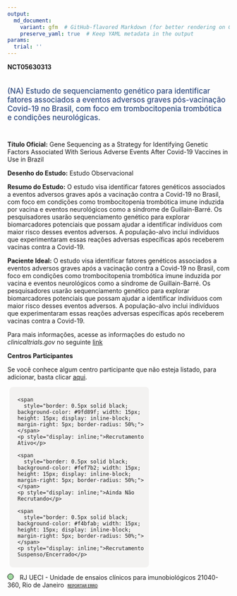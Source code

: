 ```yaml
---
output: 
  md_document:
    variant: gfm  # GitHub-flavored Markdown (for better rendering on GitHub)
    preserve_yaml: true  # Keep YAML metadata in the output
params:
  trial: ''
---
```


**NCT05630313**

<div style="padding: 5px 5px 5px 0px; font-size: 1.20em; font-weight: 500; color: #2E4A7F; text-align: left; margin-bottom: 20px">

(NA) Estudo de sequenciamento genético para identificar fatores
associados a eventos adversos graves pós-vacinação Covid-19 no Brasil,
com foco em trombocitopenia trombótica e condições neurológicas.

</div>

**Título Oficial:** Gene Sequencing as a Strategy for Identifying
Genetic Factors Associated With Serious Adverse Events After Covid-19
Vaccines in Use in Brazil

**Desenho do Estudo:** Estudo Observacional

**Resumo do Estudo:** O estudo visa identificar fatores genéticos
associados a eventos adversos graves após a vacinação contra a Covid-19
no Brasil, com foco em condições como trombocitopenia trombótica imune
induzida por vacina e eventos neurológicos como a síndrome de
Guillain-Barré. Os pesquisadores usarão sequenciamento genético para
explorar biomarcadores potenciais que possam ajudar a identificar
indivíduos com maior risco desses eventos adversos. A população-alvo
inclui indivíduos que experimentaram essas reações adversas específicas
após receberem vacinas contra a Covid-19.

**Paciente Ideal:** O estudo visa identificar fatores genéticos
associados a eventos adversos graves após a vacinação contra a Covid-19
no Brasil, com foco em condições como trombocitopenia trombótica imune
induzida por vacina e eventos neurológicos como a síndrome de
Guillain-Barré. Os pesquisadores usarão sequenciamento genético para
explorar biomarcadores potenciais que possam ajudar a identificar
indivíduos com maior risco desses eventos adversos. A população-alvo
inclui indivíduos que experimentaram essas reações adversas específicas
após receberem vacinas contra a Covid-19.

Para mais informações, acesse as informações do estudo no
*clinicaltrials.gov* no seguinte
[link](https://clinicaltrials.gov/ct2/show/NCT05630313)

**Centros Participantes**

Se você conhece algum centro participante que não esteja listado, para
adicionar, basta clicar
[aqui](https://flazar.shinyapps.io/formsapp?study_nct_id=NCT05630313&location_id=N%2FA&location_full_name=N%2FA&form_type=Adicionar%20Centro%7D).

<div style="margin-bottom: 8px; margin-left: 5px; padding: 8px; max-width: 300px; background-color: #f3f2f1; border-radius: 8px;">

<div style="margin-left: 10px;">

    <span 
      style="border: 0.5px solid black; background-color: #9fd89f; width: 15px; height: 15px; display: inline-block; margin-right: 5px; border-radius: 50%;"></span>
    <p style="display: inline;">Recrutamento Ativo</p>

</div>

<div style="margin-left: 10px;">

    <span 
      style="border: 0.5px solid black; background-color: #fef7b2; width: 15px; height: 15px; display: inline-block; margin-right: 5px; border-radius: 50%;"></span>
    <p style="display: inline;">Ainda Não Recrutando</p>

</div>

<div style="margin-left: 10px;">

    <span 
      style="border: 0.5px solid black; background-color: #f4bfab; width: 15px; height: 15px; display: inline-block; margin-right: 5px; border-radius: 50%;"></span>
    <p style="display: inline;">Recrutamento Suspenso/Encerrado</p>

</div>

</div>

<span style="border: 0.5px solid black; display: inline-block; width: 12px; height: 12px; border-radius: 50%; margin-right: 10px; padding-bottom: 0px; background-color: #9fd89f;"></span>
RJ UECI - Unidade de ensaios clínicos para imunobiológicos 21040-360,
Rio de Janeiro
<span style="color: #2E4A7F; margin-left: 2px; padding: 2px; background-color: #f3f2f1; border-radius: 8px; font-weight: 500; font-size: 0.6em">[REPORTAR
ERRO](https://flazar.shinyapps.io/formsapp?study_nct_id=NCT05630313&location_id=UNIDADEDEENSAIOSCLINICOSPARAIMUNOBIOLOGICOSUECIRIODEJANEIROBRAZIL&location_full_name=UECI%20-%20Unidade%20de%20ensaios%20cl%C3%ADnicos%20para%20imunobiol%C3%B3gicos%2C%2021040-360%2C%20Rio%20de%20Janeiro&form_type=Reportar%20Erro)</span>
